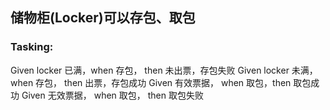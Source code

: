 ## 储物柜(Locker)可以存包、取包
### Tasking:
Given locker 已满，when 存包， then 未出票，存包失败
Given locker 未满，when 存包， then 出票，存包成功
Given 有效票据， when 取包，then 取包成功
Given 无效票据， when 取包， then 取包失败